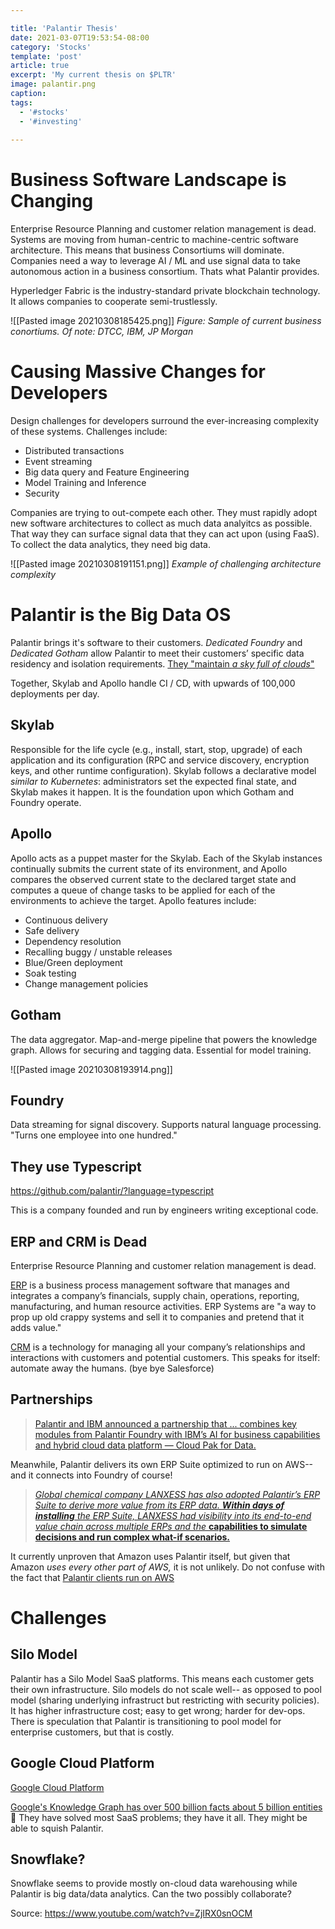 ```yaml
---

title: 'Palantir Thesis'
date: 2021-03-07T19:53:54-08:00
category: 'Stocks'
template: 'post'
article: true
excerpt: 'My current thesis on $PLTR'
image: palantir.png
caption:
tags:
  - '#stocks'
  - '#investing'
  
---
```


# Business Software Landscape is Changing
Enterprise Resource Planning and customer relation management is dead. Systems are moving from human-centric to machine-centric software architecture. This means that business Consortiums will dominate. Companies need a way to leverage AI / ML and use signal data to take autonomous action in a business consortium. Thats what Palantir provides.

Hyperledger Fabric is the industry-standard private blockchain technology. It allows companies to cooperate semi-trustlessly.

![[Pasted image 20210308185425.png]]
*Figure: Sample of current business conortiums. Of note: DTCC, IBM, JP Morgan*

# Causing Massive Changes for Developers
Design challenges for developers surround the ever-increasing complexity of these systems. Challenges include:
 - Distributed transactions
- Event streaming
- Big data query and Feature Engineering
- Model Training and Inference
- Security

Companies are trying to out-compete each other. They must rapidly adopt new software architectures to collect as much data analyitcs as possible. That way they can surface signal data that they can act upon (using FaaS). To collect the data analytics, they need big data. 

![[Pasted image 20210308191151.png]]
*Example of challenging architecture complexity*

# Palantir is the Big Data OS
Palantir brings it's software to their customers. _Dedicated Foundry_ and _Dedicated Gotham_ allow Palantir to meet their customers’ specific data residency and isolation requirements. [They "maintain _a sky full of clouds_"](https://medium.com/palantir/a-sky-full-of-clouds-218b9db3f735) 

Together, Skylab and Apollo handle CI / CD, with upwards of 100,000 deployments per day.

## Skylab
Responsible for the life cycle (e.g., install, start, stop, upgrade) of each application and its configuration (RPC and service discovery, encryption keys, and other runtime configuration). Skylab follows a declarative model _similar to Kubernetes_: administrators set the expected final state, and Skylab makes it happen. It is the foundation upon which Gotham and Foundry operate.

## Apollo
Apollo acts as a puppet master for the Skylab. Each of the Skylab instances continually submits the current state of its environment, and Apollo compares the observed current state to the declared target state and computes a queue of change tasks to be applied for each of the environments to achieve the target. Apollo features include:
 - Continuous delivery
 - Safe delivery
 - Dependency resolution
 - Recalling buggy / unstable releases
 - Blue/Green deployment
 - Soak testing
 - Change management policies

## Gotham
The data aggregator. Map-and-merge pipeline that powers the knowledge graph. Allows for securing and tagging data. Essential for model training.

![[Pasted image 20210308193914.png]]

## Foundry
Data streaming for signal discovery. Supports natural language processing. "Turns one employee into one hundred."


## They use Typescript
https://github.com/palantir/?language=typescript

This is a company founded and run by engineers writing exceptional code.

## ERP and CRM is Dead
Enterprise Resource Planning and customer relation management is dead.

[ERP](https://dynamics.microsoft.com/en-us/erp/what-is-erp/) is a business process management software that manages and integrates a company’s financials, supply chain, operations, reporting, manufacturing, and human resource activities. ERP Systems are "a way to prop up old crappy systems and sell it to companies and pretend that it adds value."

[CRM](https://www.salesforce.com/crm/what-is-crm/) is a technology for managing all your company’s relationships and interactions with customers and potential customers. This speaks for itself: automate away the humans. (bye bye Salesforce)

## Partnerships

> [Palantir and IBM announced a partnership that ... combines key modules from Palantir Foundry with IBM’s AI for business capabilities and hybrid cloud data platform — Cloud Pak for Data.](https://medium.com/palantir/integrating-the-authentication-systems-of-ibm-cloud-pak-for-data-and-palantir-foundry-775c90c1e691)

Meanwhile, Palantir delivers its own ERP Suite optimized to run on AWS-- and it connects into Foundry of course!

> [_Global chemical company LANXESS has also adopted Palantir’s ERP Suite to derive more value from its ERP data. **Within days of installing** the ERP Suite, LANXESS had visibility into its end-to-end value chain across multiple ERPs and the_ **capabilities to simulate decisions and run complex what-if scenarios.**](https://medium.com/palantir/launching-erp-suite-to-deliver-cost-savings-for-aws-customers-ceed6e6dd927)

 It currently unproven that Amazon uses Palantir itself, but given that Amazon *uses every other part of AWS,* it is not unlikely. Do not confuse with the fact that [Palantir clients run on AWS](https://www.businessinsider.com/amazon-employees-letter-protest-palantir-ice-camps-2019-7?op=1)

# Challenges
## Silo Model
Palantir has a Silo Model SaaS platforms. This means each customer gets their own infrastructure. Silo models do not scale well-- as opposed to pool model (sharing underlying infrastruct but restricting with security policies). It has higher infrastructure cost; easy to get wrong; harder for dev-ops. There is speculation that Palantir is transitioning to pool model for enterprise customers, but that is costly.

## Google Cloud Platform
[Google Cloud Platform](https://www.capterra.com/big-data-software/compare/170983-156439/Google-Cloud-Platform-vs-Palantir-Gotham)

[Google's Knowledge Graph has over 500 billion facts about 5 billion entities](https://www.searchenginejournal.com/google-knowledge-graph/369484/) 🤯
They have solved most SaaS problems; they have it all. They might be able to squish Palantir.

## Snowflake? 
Snowflake seems to provide mostly on-cloud data warehousing while Palantir is big data/data analytics. Can the two possibly collaborate?



Source: https://www.youtube.com/watch?v=ZjIRX0snOCM